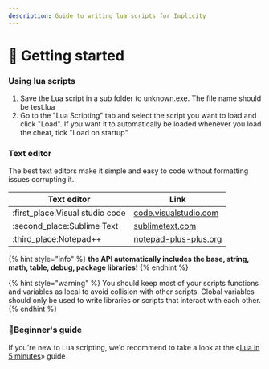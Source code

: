 ```yaml
---
description: Guide to writing lua scripts for Implicity
---
```


# 📲 Getting started

### Using lua scripts

1. Save the Lua script in a sub folder to unknown.exe. The file name should be test.lua
2. Go to the "Lua Scripting" tab and select the script you want to load and click "Load". If you want it to automatically be loaded whenever you load the cheat, tick "Load on startup"

### Text editor

The best text editors make it simple and easy to code without formatting issues corrupting it.

| Text editor                      | Link                                                    |
| -------------------------------- | ------------------------------------------------------- |
| :first\_place:Visual studio code | [code.visualstudio.com](https://code.visualstudio.com/) |
| :second\_place:Sublime Text      | [sublimetext.com](https://www.sublimetext.com/)         |
| :third\_place:Notepad++          | [notepad-plus-plus.org](https://notepad-plus-plus.org/) |

{% hint style="info" %}
**the API automatically includes the base, string, math, table, debug, package libraries!**
{% endhint %}

{% hint style="warning" %}
You should keep most of your scripts functions and variables as local to avoid collision with other scripts. Global variables should only be used to write libraries or scripts that interact with each other.
{% endhint %}

### :beginner:Beginner's guide

If you're new to Lua scripting, we'd recommend to take a look at the «[Lua in 5 minutes](https://learnxinyminutes.com/docs/lua/)» guide
